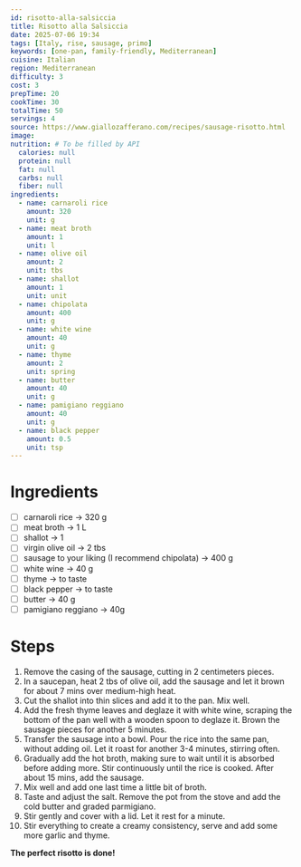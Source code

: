 ```yaml
---
id: risotto-alla-salsiccia
title: Risotto alla Salsiccia
date: 2025-07-06 19:34
tags: [Italy, rise, sausage, primo]
keywords: [one-pan, family-friendly, Mediterranean]
cuisine: Italian
region: Mediterranean
difficulty: 3
cost: 3
prepTime: 20
cookTime: 30
totalTime: 50
servings: 4
source: https://www.giallozafferano.com/recipes/sausage-risotto.html
image: 
nutrition: # To be filled by API
  calories: null
  protein: null
  fat: null
  carbs: null
  fiber: null
ingredients:
  - name: carnaroli rice
    amount: 320
    unit: g
  - name: meat broth
    amount: 1
    unit: l
  - name: olive oil
    amount: 2
    unit: tbs
  - name: shallot
    amount: 1
    unit: unit
  - name: chipolata
    amount: 400
    unit: g
  - name: white wine
    amount: 40
    unit: g
  - name: thyme
    amount: 2
    unit: spring
  - name: butter
    amount: 40
    unit: g
  - name: pamigiano reggiano
    amount: 40
    unit: g
  - name: black pepper
    amount: 0.5
    unit: tsp
---
```


# Ingredients
- [ ] carnaroli rice -> 320 g
- [ ] meat broth -> 1 L
- [ ] shallot -> 1
- [ ] virgin olive oil -> 2 tbs
- [ ] sausage to your liking (I recommend chipolata) -> 400 g
- [ ] white wine -> 40 g
- [ ] thyme -> to taste
- [ ] black pepper -> to taste
- [ ] butter -> 40 g
- [ ] pamigiano reggiano -> 40g

# Steps
1. Remove the casing of the sausage, cutting in 2 centimeters pieces.
2. In a saucepan, heat 2 tbs of olive oil, add the sausage and let it brown for about 7 mins over medium-high heat.
3. Cut the shallot into thin slices and add it to the pan. Mix well.
4. Add the fresh thyme leaves and deglaze it with white wine, scraping the bottom of the pan well with a wooden spoon to deglaze it. Brown the sausage pieces for another 5 minutes.
5. Transfer the sausage into a bowl. Pour the rice into the same pan, without adding oil. Let it roast for another 3-4 minutes, stirring often. 
6. Gradually add the hot broth, making sure to wait until it is absorbed before adding more. Stir continuously until the rice is cooked. After about 15 mins, add the sausage.
7. Mix well and add one last time a little bit of broth. 
8. Taste and adjust the salt. Remove the pot from the stove and add the cold butter and graded parmigiano.
9. Stir gently and cover with a lid. Let it rest for a minute.
10. Stir everything to create a creamy consistency, serve and add some more garlic and thyme.

**The perfect risotto is done!** 